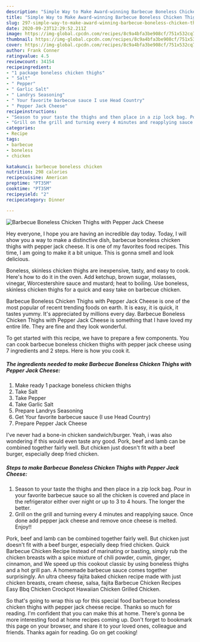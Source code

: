 ```yaml
---
description: "Simple Way to Make Award-winning Barbecue Boneless Chicken Thighs with Pepper Jack Cheese"
title: "Simple Way to Make Award-winning Barbecue Boneless Chicken Thighs with Pepper Jack Cheese"
slug: 297-simple-way-to-make-award-winning-barbecue-boneless-chicken-thighs-with-pepper-jack-cheese
date: 2020-09-23T12:29:52.211Z
image: https://img-global.cpcdn.com/recipes/8c9a4bfa3be908cf/751x532cq70/barbecue-boneless-chicken-thighs-with-pepper-jack-cheese-recipe-main-photo.jpg
thumbnail: https://img-global.cpcdn.com/recipes/8c9a4bfa3be908cf/751x532cq70/barbecue-boneless-chicken-thighs-with-pepper-jack-cheese-recipe-main-photo.jpg
cover: https://img-global.cpcdn.com/recipes/8c9a4bfa3be908cf/751x532cq70/barbecue-boneless-chicken-thighs-with-pepper-jack-cheese-recipe-main-photo.jpg
author: Frank Conner
ratingvalue: 4.5
reviewcount: 34154
recipeingredient:
- "1 package boneless chicken thighs"
- " Salt"
- " Pepper"
- " Garlic Salt"
- " Landrys Seasoning"
- " Your favorite barbecue sauce I use Head Country"
- " Pepper Jack Cheese"
recipeinstructions:
- "Season to your taste the thighs and then place in a zip lock bag. Pour in your favorite barbecue sauce so all the chicken is covered and place in the refrigerator either over night or up to 3 to 4 hours. The longer the better."
- "Grill on the grill and turning every 4 minutes and reapplying sauce. Once done add pepper jack cheese and remove once cheese is melted. Enjoy!!"
categories:
- Recipe
tags:
- barbecue
- boneless
- chicken

katakunci: barbecue boneless chicken 
nutrition: 298 calories
recipecuisine: American
preptime: "PT35M"
cooktime: "PT35M"
recipeyield: "2"
recipecategory: Dinner

---
```



![Barbecue Boneless Chicken Thighs with Pepper Jack Cheese](https://img-global.cpcdn.com/recipes/8c9a4bfa3be908cf/751x532cq70/barbecue-boneless-chicken-thighs-with-pepper-jack-cheese-recipe-main-photo.jpg)

Hey everyone, I hope you are having an incredible day today. Today, I will show you a way to make a distinctive dish, barbecue boneless chicken thighs with pepper jack cheese. It is one of my favorites food recipes. This time, I am going to make it a bit unique. This is gonna smell and look delicious.

Boneless, skinless chicken thighs are inexpensive, tasty, and easy to cook. Here&#39;s how to do it in the oven. Add ketchup, brown sugar, molasses, vinegar, Worcestershire sauce and mustard; heat to boiling. Use boneless, skinless chicken thighs for a quick and easy take on barbecue chicken.

Barbecue Boneless Chicken Thighs with Pepper Jack Cheese is one of the most popular of recent trending foods on earth. It is easy, it is quick, it tastes yummy. It's appreciated by millions every day. Barbecue Boneless Chicken Thighs with Pepper Jack Cheese is something that I have loved my entire life. They are fine and they look wonderful.


To get started with this recipe, we have to prepare a few components. You can cook barbecue boneless chicken thighs with pepper jack cheese using 7 ingredients and 2 steps. Here is how you cook it.

<!--inarticleads1-->

##### The ingredients needed to make Barbecue Boneless Chicken Thighs with Pepper Jack Cheese:

1. Make ready 1 package boneless chicken thighs
1. Take  Salt
1. Take  Pepper
1. Take  Garlic Salt
1. Prepare  Landrys Seasoning
1. Get  Your favorite barbecue sauce (I use Head Country)
1. Prepare  Pepper Jack Cheese


I&#39;ve never had a bone-in chicken sandwich/burger. Yeah, i was also wondering if this would even taste any good. Pork, beef and lamb can be combined together fairly well. But chicken just doesn&#39;t fit with a beef burger, especially deep fried chicken. 

<!--inarticleads2-->

##### Steps to make Barbecue Boneless Chicken Thighs with Pepper Jack Cheese:

1. Season to your taste the thighs and then place in a zip lock bag. Pour in your favorite barbecue sauce so all the chicken is covered and place in the refrigerator either over night or up to 3 to 4 hours. The longer the better.
1. Grill on the grill and turning every 4 minutes and reapplying sauce. Once done add pepper jack cheese and remove once cheese is melted. Enjoy!!


Pork, beef and lamb can be combined together fairly well. But chicken just doesn&#39;t fit with a beef burger, especially deep fried chicken. Quick Barbecue Chicken Recipe Instead of marinating or basting, simply rub the chicken breasts with a spice mixture of chili powder, cumin, ginger, cinnamon, and We speed up this cookout classic by using boneless thighs and a hot grill pan. A homemade barbecue sauce comes together surprisingly. An ultra cheesy fajita baked chicken recipe made with just chicken breasts, cream cheese, salsa, fajita Barbecue Chicken Recipes Easy Bbq Chicken Crockpot Hawaiian Chicken Grilled Chicken. 

So that's going to wrap this up for this special food barbecue boneless chicken thighs with pepper jack cheese recipe. Thanks so much for reading. I'm confident that you can make this at home. There's gonna be more interesting food at home recipes coming up. Don't forget to bookmark this page on your browser, and share it to your loved ones, colleague and friends. Thanks again for reading. Go on get cooking!
